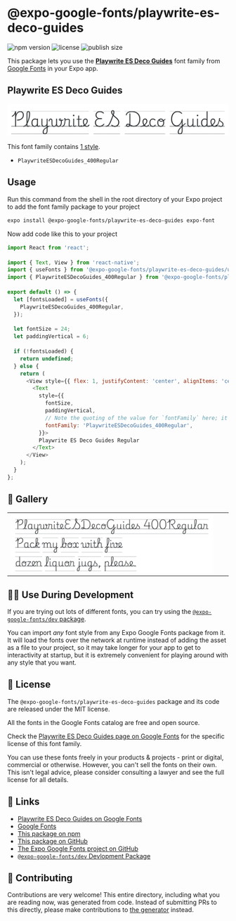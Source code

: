 # @expo-google-fonts/playwrite-es-deco-guides

![npm version](https://flat.badgen.net/npm/v/@expo-google-fonts/playwrite-es-deco-guides)
![license](https://flat.badgen.net/github/license/expo/google-fonts)
![publish size](https://flat.badgen.net/packagephobia/install/@expo-google-fonts/playwrite-es-deco-guides)

This package lets you use the [**Playwrite ES Deco Guides**](https://fonts.google.com/specimen/Playwrite+ES+Deco+Guides) font family from [Google Fonts](https://fonts.google.com/) in your Expo app.

## Playwrite ES Deco Guides

![Playwrite ES Deco Guides](./font-family.png)

This font family contains [1 style](#-gallery).

- `PlaywriteESDecoGuides_400Regular`

## Usage

Run this command from the shell in the root directory of your Expo project to add the font family package to your project
```sh
expo install @expo-google-fonts/playwrite-es-deco-guides expo-font
```

Now add code like this to your project
```js
import React from 'react';

import { Text, View } from 'react-native';
import { useFonts } from '@expo-google-fonts/playwrite-es-deco-guides/useFonts';
import { PlaywriteESDecoGuides_400Regular } from '@expo-google-fonts/playwrite-es-deco-guides/400Regular';

export default () => {
  let [fontsLoaded] = useFonts({
    PlaywriteESDecoGuides_400Regular,
  });

  let fontSize = 24;
  let paddingVertical = 6;

  if (!fontsLoaded) {
    return undefined;
  } else {
    return (
      <View style={{ flex: 1, justifyContent: 'center', alignItems: 'center' }}>
        <Text
          style={{
            fontSize,
            paddingVertical,
            // Note the quoting of the value for `fontFamily` here; it expects a string!
            fontFamily: 'PlaywriteESDecoGuides_400Regular',
          }}>
          Playwrite ES Deco Guides Regular
        </Text>
      </View>
    );
  }
};

```

## 🔡 Gallery


||||
|-|-|-|
|![PlaywriteESDecoGuides_400Regular](.//400Regular/PlaywriteESDecoGuides_400Regular.ttf.png)||||


## 👩‍💻 Use During Development

If you are trying out lots of different fonts, you can try using the [`@expo-google-fonts/dev` package](https://github.com/freeboub/google-fonts/tree/master/font-packages/dev#readme).

You can import *any* font style from any Expo Google Fonts package from it. It will load the fonts
over the network at runtime instead of adding the asset as a file to your project, so it may take longer
for your app to get to interactivity at startup, but it is extremely convenient
for playing around with any style that you want.

## 📖 License

The `@expo-google-fonts/playwrite-es-deco-guides` package and its code are released under the MIT license.

All the fonts in the Google Fonts catalog are free and open source.

Check the [Playwrite ES Deco Guides page on Google Fonts](https://fonts.google.com/specimen/Playwrite+ES+Deco+Guides) for the specific license of this font family.

You can use these fonts freely in your products & projects - print or digital, commercial or otherwise. However, you can't sell the fonts on their own. This isn't legal advice, please consider consulting a lawyer and see the full license for all details.

## 🔗 Links

- [Playwrite ES Deco Guides on Google Fonts](https://fonts.google.com/specimen/Playwrite+ES+Deco+Guides)
- [Google Fonts](https://fonts.google.com/)
- [This package on npm](https://www.npmjs.com/package/@expo-google-fonts/playwrite-es-deco-guides)
- [This package on GitHub](https://github.com/freeboub/google-fonts/tree/master/font-packages/playwrite-es-deco-guides)
- [The Expo Google Fonts project on GitHub](https://github.com/freeboub/google-fonts)
- [`@expo-google-fonts/dev` Devlopment Package](https://github.com/freeboub/google-fonts/tree/master/font-packages/dev)

## 🤝 Contributing

Contributions are very welcome! This entire directory, including what you are reading now, was generated from code. Instead of submitting PRs to this directly, please make contributions to [the generator](https://github.com/freeboub/google-fonts/tree/master/packages/generator) instead.
